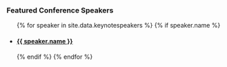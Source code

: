 <h3>Featured Conference Speakers</h3>
<ul>
{% for speaker in site.data.keynotespeakers %}
    {% if speaker.name %}
        <li><a href="keynotes#{{speaker.name}}" class="keynote-img" style="background-image: url(assets/images/keynotes/{{speaker.image | default: 'owasp_logo.png'}});{{speaker.style}}">
            <h4>{{ speaker.name }}</h4></a>
        </li>
    {% endif %}
{% endfor %}
</ul>
